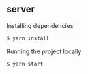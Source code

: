 ## server

Installing dependencies

```bash
$ yarn install
```

Running the project locally

```bash
$ yarn start
```

